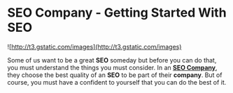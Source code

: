 # SEO Company - Getting Started With SEO

![http://t3.gstatic.com/images](http://t3.gstatic.com/images)

Some of us want to be a great **SEO** someday but before you can do
that, you must understand the things you must consider. In an **[SEO
Company](http://lease-a-seo.com/)**, they choose the best quality of an
**SEO** to be part of their **company**. But of course, you must have a
confident to yourself that you can do the best of it.
